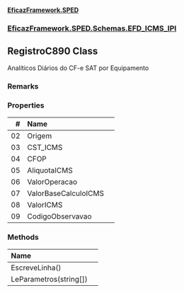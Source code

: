 #### [EficazFramework.SPED](EficazFrameworkSPED.md 'EficazFramework SPED')
### [EficazFramework.SPED.Schemas.EFD_ICMS_IPI](EficazFramework.SPED.Schemas.EFD_ICMS_IPI.md 'EficazFramework.SPED.Schemas.EFD_ICMS_IPI')

## RegistroC890 Class

Analíticos Diários do CF-e SAT por Equipamento

### Remarks
### Properties

| # | Name | |
| ---: | :--- | :--- |
| 02 | Origem |  |
| 03 | CST_ICMS |  |
| 04 | CFOP |  |
| 05 | AliquotaICMS |  |
| 06 | ValorOperacao |  |
| 07 | ValorBaseCalculoICMS |  |
| 08 | ValorICMS |  |
| 09 | CodigoObservavao |  |
### Methods

| Name | |
| :--- | :--- |
| EscreveLinha() |  |
| LeParametros(string[]) |  |
